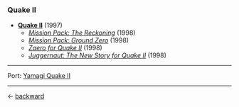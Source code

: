 ### Quake II

- [**Quake II**](https://quake.fandom.com/wiki/Quake_II) (1997)
  - [_Mission Pack: The Reckoning_](https://quake.fandom.com/wiki/Quake_II_Mission_Pack:_The_Reckoning) (1998)
  - [_Mission Pack: Ground Zero_](https://quake.fandom.com/wiki/Quake_II_Mission_Pack:_Ground_Zero) (1998)
  - [_Zaero for Quake II_](https://quake.fandom.com/wiki/Quake_II_-_Zaero) (1998)
  - [_Juggernaut: The New Story for Quake II_](https://quake.fandom.com/wiki/Juggernaut:_The_New_Story_for_Quake_II) (1998)

---

Port: [Yamagi Quake II](https://www.yamagi.org/quake2/)

---

&larr; [backward](../../../../README.md)
